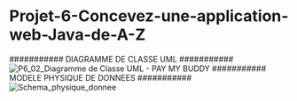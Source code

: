 # Projet-6-Concevez-une-application-web-Java-de-A-Z

########### DIAGRAMME DE CLASSE UML ###########
![P6_02_Diagramme de Classe UML - PAY MY BUDDY](https://user-images.githubusercontent.com/66125882/147850799-887b55f3-38fe-42a8-97ac-dc63d94722fc.PNG)
########### MODELE PHYSIQUE DE DONNEES  ###########
![Schema_physique_donnee](https://user-images.githubusercontent.com/66125882/147682279-350f9c8d-5d0c-401f-859f-e19b1bf125b6.PNG)
